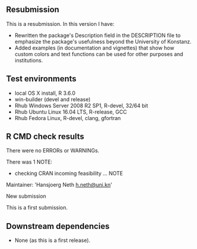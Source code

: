 ## Resubmission

This is a resubmission. In this version I have: 

* Rewritten the package's Description field in the DESCRIPTION file to emphasize the package's usefulness beyond the University of Konstanz. 
* Added examples (in documentation and vignettes) that show how custom colors and text functions can be used for other purposes and institutions. 

## Test environments

* local OS X install, R 3.6.0 
* win-builder (devel and release)
* Rhub Windows Server 2008 R2 SP1, R-devel, 32/64 bit
* Rhub Ubuntu Linux 16.04 LTS, R-release, GCC
* Rhub Fedora Linux, R-devel, clang, gfortran

## R CMD check results

There were no ERRORs or WARNINGs.

There was 1 NOTE:

* checking CRAN incoming feasibility ... NOTE

Maintainer: 'Hansjoerg Neth <h.neth@uni.kn>'

New submission

This is a first submission.

## Downstream dependencies

* None (as this is a first release).
